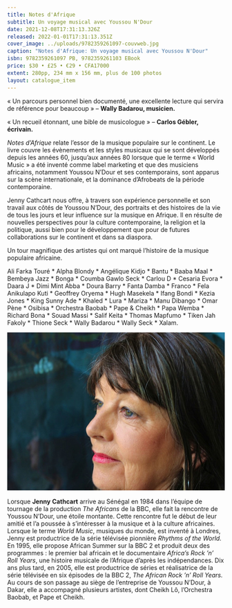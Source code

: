 ```yaml
---
title: Notes d'Afrique
subtitle: Un voyage musical avec Youssou N'Dour
date: 2021-12-08T17:31:13.326Z
released: 2022-01-01T17:31:13.351Z
cover_image: ../uploads/9782359261097-couvweb.jpg
caption: "Notes d'Afrique: Un voyage musical avec Youssou N'Dour"
isbn: 9782359261097 PB, 9782359261103 EBook
price: $30 • £25 • €29 • CFA17000
extent: 280pp, 234 mm x 156 mm, plus de 100 photos
layout: catalogue_item
---
```

« Un parcours personnel bien documenté, une excellente lecture qui servira de référence pour beaucoup » – **Wally Badarou, musicien.**

« Un recueil étonnant, une bible de musicologue » – **Carlos Gébler, écrivain.**

*Notes d’Afrique* relate l’essor de la musique populaire sur le continent. Le livre couvre les évènements et les styles musicaux qui se sont développés depuis les années 60, jusqu’aux années 80 lorsque que le terme « World Music » a été inventé comme label marketing et que des musiciens africains, notamment Youssou N’Dour et ses contemporains, sont apparus sur la scène internationale, et la dominance d’Afrobeats de la période contemporaine. 

Jenny Cathcart nous offre, à travers son expérience personnelle et son travail aux côtés de Youssou N’Dour, des portraits et des histoires de la vie de tous les jours et leur influence sur la musique en Afrique. Il en résulte de nouvelles perspectives pour la culture contemporaine, la religion et la politique, aussi bien pour le développement que pour de futures collaborations sur le continent et dans sa diaspora.

Un tour magnifique des artistes qui ont marqué l’histoire de la musique populaire africaine.

Ali Farka Touré \* Alpha Blondy \* Angélique Kidjo \* Bantu \* Baaba Maal \* Bembeya Jazz \* Bonga \* Coumba Gawlo Seck \* Carlou D \* Cesaria Evora \* Daara J \* Dimi Mint Abba \* Doura Barry \* Fanta Damba \* Franco \* Fela Anikulapo Kuti \* Geoffrey Oryema \* Hugh Masekela \* Ifang Bondi \* Kezia Jones \* King Sunny Ade \* Khaled \* Lura \* Mariza \* Manu Dibango \* Omar Pène \* Osibisa \* Orchestra Baobab \* Pape & Cheikh \* Papa Wemba \* Richard Bona \* Souad Massi \* Salif Keita \* Thomas Mapfumo \* Tiken Jah Fakoly \* Thione Seck \* Wally Badarou \* Wally Seck \* Xalam.

![Jenny Cathcart](../uploads/jennycathcart2web.jpg "Jenny Cathcart, auteure, Notes d'Afrique: Un voyage musical avec Youssou N'Dour")

Lorsque **Jenny** **Cathcart** arrive au Sénégal en 1984 dans l’équipe de tournage de la production *The Africans* de la BBC, elle fait la rencontre de Youssou N’Dour, une étoile montante. Cette rencontre fut le début de leur amitié et l’a poussée à s’intéresser à la musique et à la culture africaines. Lorsque le terme *World Music*, musiques du monde, est inventé à Londres, Jenny est productrice de la série télévisée pionnière *Rhythms of the World.* En 1995, elle propose African Summer sur la BBC 2 et produit deux des programmes : le premier bal africain et le documentaire *Africa’s Rock ’n’ Roll Years*, une histoire musicale de l’Afrique d’après les indépendances. Dix ans plus tard, en 2005, elle est productrice de séries et réalisatrice de la série télévisée en six épisodes de la BBC 2, *The African Rock ’n’ Roll Years.* Au cours de son passage au siège de l’entreprise de Youssou N’Dour, à Dakar, elle a accompagné plusieurs artistes, dont Cheikh Lô, l’Orchestra Baobab, et Pape et Cheikh.
